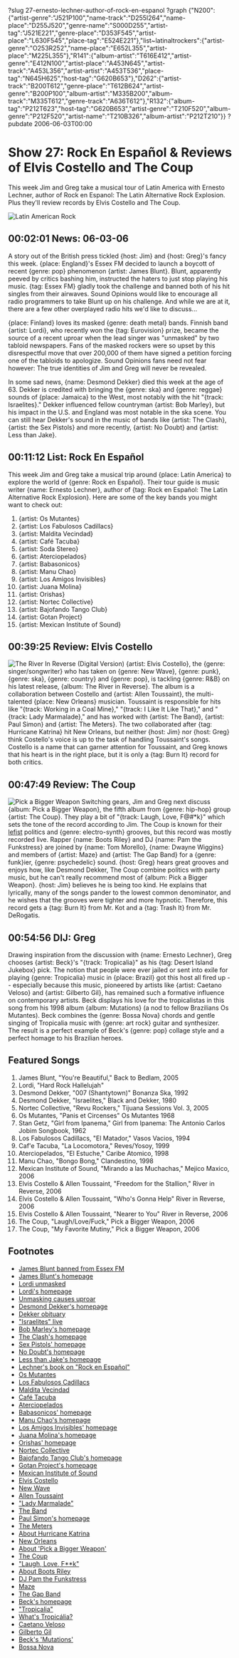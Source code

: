 ?slug 27-ernesto-lechner-author-of-rock-en-espanol
?graph {"N200":{"artist-genre":"J521P100","name-track":"D255I264","name-place":"D255J520","genre-name":"S000D255","artist-tag":"J521E221","genre-place":"D353F545","artist-place":"L630F545","place-tag":"E524E221"},"list~latinaltrockers":{"artist-genre":"O253R252","name-place":"E652L355","artist-place":"M225L355"},"R141":{"album-artist":"T616E412","artist-genre":"E412N100","artist-place":"A453N645","artist-track":"A453L356","artist-artist":"A453T536","place-tag":"N645H625","host-tag":"G620B653"},"D262":{"artist-track":"B200T612","genre-place":"T612B624","artist-genre":"B200P100","album-artist":"M335B200","album-track":"M335T612","genre-track":"A636T612"},"R132":{"album-tag":"P212T623","host-tag":"G620B653","artist-genre":"T210F520","album-genre":"P212F520","artist-name":"T210B326","album-artist":"P212T210"}}
?pubdate 2006-06-03T00:00

# Show 27: Rock En Español & Reviews of Elvis Costello and The Coup
This week Jim and Greg take a musical tour of Latin America with Ernesto Lechner, author of Rock en Espanol: The Latin Alternative Rock Explosion. Plus they'll review records by Elvis Costello and The Coup.

![Latin American Rock](http://static.soundopinions.org/images/2006/latinamerica.jpg)

## 00:02:01 News: 06-03-06
A story out of the British press tickled {host: Jim} and {host: Greg}'s fancy this week. {place: England}'s Essex FM decided to launch a boycott of recent {genre: pop} phenomenon {artist: James Blunt}. Blunt, apparently peeved by critics bashing him, instructed the haters to just stop playing his music. {tag: Essex FM} gladly took the challenge and banned both of his hit singles from their airwaves. Sound Opinions would like to encourage all radio programmers to take Blunt up on his challenge. And while we are at it, there are a few other overplayed radio hits we'd like to discuss... 

{place: Finland} loves its masked {genre: death metal} bands. Finnish band {artist: Lordi}, who recently won the {tag: Eurovision} prize, became the source of a recent uproar when the lead singer was "unmasked" by two tabloid newspapers. Fans of the masked rockers were so upset by this disrespectful move that over 200,000 of them have signed a petition forcing one of the tabloids to apologize. Sound Opinions fans need not fear however: The true identities of Jim and Greg will never be revealed.

In some sad news, {name: Desmond Dekker} died this week at the age of 63. Dekker is credited with bringing the {genre: ska} and {genre: reggae} sounds of {place: Jamaica} to the West, most notably with the hit "{track: Israelites}." Dekker influenced fellow countryman {artist: Bob Marley}, but his impact in the U.S. and England was most notable in the ska scene. You can still hear Dekker's sound in the music of bands like {artist: The Clash}, {artist: the Sex Pistols} and more recently, {artist: No Doubt} and {artist: Less than Jake}. 

## 00:11:12 List: Rock En Español
This week Jim and Greg take a musical trip around {place: Latin America} to explore the world of {genre: Rock en Español}. Their tour guide is music writer {name: Ernesto Lechner}, author of {tag: Rock en Español: The Latin Alternative Rock Explosion}. Here are some of the key bands you might want to check out:

1. {artist: Os Mutantes}
1. {artist: Los Fabulosos Cadillacs} 
1. {artist: Maldita Vecindad}
1. {artist: Café Tacuba}
1. {artist: Soda Stereo}
1. {artist: Aterciopelados}
1. {artist: Babasonicos}
1. {artist: Manu Chao}
1. {artist: Los Amigos Invisibles}
1. {artist: Juana Molina}
1. {artist: Orishas}
1. {artist: Nortec Collective}
1. {artist: Bajofando Tango Club}
1. {artist: Gotan Project}
1. {artist: Mexican Institute of Sound}

## 00:39:25 Review: Elvis Costello
![The River In Reverse (Digital Version)](http://is1.mzstatic.com/image/thumb/Music/v4/f3/4f/d2/f34fd2dd-03d8-3bc3-c6d6-ae1d00d3b798/source/600x600bb.jpg "497911/157144767")
{artist: Elvis Costello}, the {genre: singer/songwriter} who has taken on {genre: New Wave}, {genre: punk}, {genre: ska}, {genre: country} and {genre: pop}, is tackling {genre: R&B} on his latest release, {album: The River in Reverse}. The album is a collaboration between Costello and {artist: Allen Toussaint}, the multi-talented {place: New Orleans} musician. Toussaint is responsible for hits like "{track: Working in a Coal Mine}," "{track: I Like It Like That}," and "{track: Lady Marmalade}," and has worked with {artist: The Band}, {artist: Paul Simon} and {artist: The Meters}. The two collaborated after {tag: Hurricane Katrina} hit New Orleans, but neither {host: Jim} nor {host: Greg} think Costello's voice is up to the task of handling Toussaint's songs. Costello is a name that can garner attention for Toussaint, and Greg knows that his heart is in the right place, but it is only a {tag: Burn It} record for both critics.

## 00:47:49 Review: The Coup
![Pick a Bigger Weapon](http://is1.mzstatic.com/image/thumb/Music/v4/f8/1d/f3/f81df308-9816-0b93-0ab8-cd3af8250a88/source/600x600bb.jpg "28436379/272782166")
Switching gears, Jim and Greg next discuss {album: Pick a Bigger Weapon}, the fifth album from {genre: hip-hop} group {artist: The Coup}. They play a bit of "{track: Laugh, Love, F@#*k}" which sets the tone of the record according to Jim. The Coup is known for their [lefist](http://rapgenius.com/The-coup-5-million-ways-to-kill-a-ceo-lyrics) politics and {genre: electro-synth} grooves, but this record was mostly recorded live. Rapper {name: Boots Riley} and DJ {name: Pam the Funkstress} are joined by {name: Tom Morello}, {name: Dwayne Wiggins} and members of {artist: Maze} and {artist: The Gap Band} for a {genre: funk}ier, {genre: psychedelic} sound. {host: Greg} hears great grooves and enjoys how, like Desmond Dekker, The Coup combine politics with party music, but he can't really recommend most of {album: Pick a Bigger Weapon}. {host: Jim} believes he is being too kind. He explains that lyrically, many of the songs pander to the lowest common denominator, and he wishes that the grooves were tighter and more hypnotic. Therefore, this record gets a {tag: Burn It} from Mr. Kot and a {tag: Trash It} from Mr. DeRogatis.

## 00:54:56 DIJ: Greg
Drawing inspiration from the discussion with {name: Ernesto Lechner}, Greg chooses {artist: Beck}'s "{track: Tropicalia}" as his {tag: Desert Island Jukebox} pick. The notion that people were ever jailed or sent into exile for playing {genre: Tropicalia} music in {place: Brazil} got this host all fired up -- especially because this music, pioneered by artists like {artist: Caetano Veloso} and {artist: Gilberto Gil}, has remained such a formative influence on contemporary artists. Beck displays his love for the tropicalistas in this song from his 1998 album {album: Mutations} (a nod to fellow Brazilians Os Mutantes). Beck combines the {genre: Bossa Nova} chords and gentle singing of Tropicalia music with {genre: art rock} guitar and synthesizer. The result is a perfect example of Beck's {genre: pop} collage style and a perfect homage to his Brazilian heroes. 

## Featured Songs
1. James Blunt, "You're Beautiful," Back to Bedlam, 2005
2. Lordi, "Hard Rock Hallelujah"
3. Desmond Dekker, "007 (Shantytown)" Bonanza Ska, 1992
4. Desmond Dekker, "Israelites," Black and Dekker, 1980
5. Nortec Collective, "Revu Rockers," Tijuana Sessions Vol. 3, 2005
6. Os Mutantes, "Panis et Circenses" Os Mutantes 1968
7. Stan Getz, "Girl from Ipanema," Girl from Ipanema: The Antonio Carlos Jobim Songbook, 1962
8. Los Fabulosos Cadillacs, "El Matador," Vasos Vacios, 1994
9. Caf'e Tacuba, "La Locomotora," Reves/Yosoy, 1999
10. Aterciopelados, "El Estuche," Caribe Atomico, 1998
11. Manu Chao, "Bongo Bong," Clandestino, 1998
12. Mexican Institute of Sound, "Mirando a las Muchachas," Mejico Maxico, 2006
13. Elvis Costello & Allen Toussaint, "Freedom for the Stallion," River in Reverse, 2006
14. Elvis Costello & Allen Toussaint, "Who's Gonna Help" River in Reverse, 2006
15. Elvis Costello & Allen Toussaint, "Nearer to You" River in Reverse, 2006
16. The Coup, "Laugh/Love/Fuck," Pick a Bigger Weapon, 2006
17. The Coup, "My Favorite Mutiny," Pick a Bigger Weapon, 2006

## Footnotes
- [James Blunt banned from Essex FM](http://www.nme.com/news/james-blunt/23184)
- [James Blunt's homepage](http://www.jamesblunt.com/)
- [Lordi unmasked](http://www.nme.com/news/lordi/23211)
- [Lordi's homepage](http://www.lordi.org/)
- [Unmasking causes uproar](http://news.bbc.co.uk/1/hi/entertainment/5034874.stm)
- [Desmond Dekker's homepage](http://www.desmonddekker.com/)
- [Dekker obituary](http://www.theguardian.com/culture/2006/may/26/uk.obituaries)
- ["Israelites" live](https://www.youtube.com/watch?v=r5JHGi0awgc)
- [Bob Marley's homepage](http://www.bobmarley.com/)
- [The Clash's homepage](http://www.theclash.com/)
- [Sex Pistols' homepage](http://www.sex-pistols.net/)
- [No Doubt's homepage](http://www.nodoubt.com/)
- [Less than Jake's homepage](http://www.lessthanjake.com/)
- [Lechner's book on "Rock en Español"](http://www.amazon.com/Rock-Espanol-Latin-Alternative-Explosion/dp/1556526032)
- [Os Mutantes](http://www.allmusic.com/artist/os-mutantes-mn0000488378)
- [Los Fabulosos Cadillacs](http://www.allmusic.com/artist/los-fabulosos-cadillacs-mn0000288111)
- [Maldita Vecindad](http://en.wikipedia.org/wiki/Maldita_Vecindad)
- [Café Tacuba](http://www.allmusic.com/artist/caf%C3%A9-tacuba-mn0000942680)
- [Aterciopelados](http://www.allmusic.com/artist/aterciopelados-mn0000511041)
- [Babasonicos' homepage](http://www.babasonicos.com/)
- [Manu Chao's homepage](http://www.manuchao.net/)
- [Los Amigos Invisibles' homepage](http://www.amigosinvisibles.com/)
- [Juana Molina's homepage](http://www.juanamolina.com/)
- [Orishas' homepage](http://www.allmusic.com/artist/orishas-mn0000481610)
- [Nortec Collective](http://en.wikipedia.org/wiki/Nortec_Collective)
- [Bajofando Tango Club's homepage](http://www.bajofondo.com/)
- [Gotan Project's homepage](http://www.gotanproject.com/)
- [Mexican Institute of Sound](http://en.wikipedia.org/wiki/Mexican_Institute_of_Sound)
- [Elvis Costello](http://www.allmusic.com/artist/elvis-costello-mn0000058549)
- [New Wave](http://en.wikipedia.org/wiki/New_Wave_music)
- [Allen Toussaint](http://www.allmusic.com/artist/allen-toussaint-mn0000933172)
- ["Lady Marmalade"](https://www.youtube.com/watch?v=t4LWIP7SAjY)
- [The Band](http://www.allmusic.com/artist/the-band-mn0000038490)
- [Paul Simon's homepage](http://www.paulsimon.com/)
- [The Meters](http://www.allmusic.com/artist/the-meters-mn0000402872)
- [About Hurricane Katrina](http://ngs.woc.noaa.gov/katrina/)
- [New Orleans](http://www.neworleans.com/)
- [About 'Pick a Bigger Weapon'](http://www.epitaph.com/artists/album/470/Pick_A_Bigger_Weapon)
- [The Coup](http://www.allmusic.com/artist/the-coup-mn0000784189)
- ["Laugh, Love, F**k"](http://www.lyricsdir.com/the-coup-laugh-love-fuck-lyrics.html)
- [About Boots Riley](http://www.sfgate.com/cgi-bin/article.cgi?f=/c/a/2006/02/03/DDGD1H18DT1.DTL)
- [DJ Pam the Funkstress](http://shoutmagazine.blogspot.com/2004/10/pam-funkstress.html)
- [Maze](http://www.allmusic.com/artist/maze-mn0000401114)
- [The Gap Band](http://www.allmusic.com/artist/the-gap-band-mn0000073383)
- [Beck's homepage](http://www.beck.com/)
- ["Tropicalia"](https://www.youtube.com/watch?v=HsY3n-ISDlw&feature=kp)
- [What's Tropicália?](http://www2.mcachicago.org/exhibition/tropicalia-a-revolution-in-brazilian-culture/)
- [Caetano Veloso](http://en.wikipedia.org/wiki/Caetano_Veloso)
- [Gilberto Gil](http://www.allmusic.com/artist/gilberto-gil-mn0000652255)
- [Beck's 'Mutations'](http://www.amazon.com/gp/product/B00000DHYK/002-9278548-2607266?v=glance&n=5174)
- [Bossa Nova](http://en.wikipedia.org/wiki/Bossa_nova)

